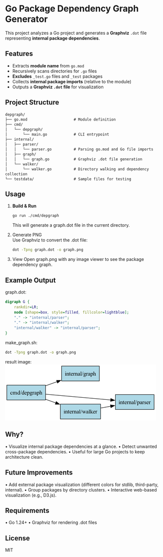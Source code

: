 # Go Package Dependency Graph Generator

This project analyzes a Go project and generates a **Graphviz** `.dot` file representing **internal package dependencies**.

## Features
- Extracts **module name** from `go.mod`
- Recursively scans directories for `.go` files
- **Excludes** `_test.go` files and `_test` packages
- Collects **internal package imports** (relative to the module)
- Outputs a **Graphviz `.dot` file** for visualization

## Project Structure

```plaintext
depgraph/
├── go.mod                     # Module definition
├── cmd/
│   └── depgraph/
│       └── main.go            # CLI entrypoint
├── internal/
│   ├── parser/
│   │   └── parser.go          # Parsing go.mod and Go file imports
│   ├── graph/
│   │   └── graph.go           # Graphviz .dot file generation
│   └── walker/
│       └── walker.go          # Directory walking and dependency collection
└── testdata/                  # Sample files for testing
```

## Usage
1. **Build & Run**
   ```bash
   go run ./cmd/depgraph
   ```
   This will generate a graph.dot file in the current directory.

2.	Generate PNG  
Use Graphviz to convert the .dot file:

    ```bash
    dot -Tpng graph.dot -o graph.png
    ```

3.	View
    Open graph.png with any image viewer to see the package dependency graph.

## Example Output
graph.dot:

```dot
digraph G {
    rankdir=LR;
    node [shape=box, style=filled, fillcolor=lightblue];
    "." -> "internal/parser";
    "." -> "internal/walker";
    "internal/walker" -> "internal/parser";
}
```
make_graph.sh:

```bash
dot -Tpng graph.dot -o graph.png 
```

result image:  
![Dependency Graph](graph.png)

## Why?
•	Visualize internal package dependencies at a glance.
•	Detect unwanted cross-package dependencies.
•	Useful for large Go projects to keep architecture clean.

## Future Improvements
•	Add external package visualization (different colors for stdlib, third-party, internal).
•	Group packages by directory clusters.
•	Interactive web-based visualization (e.g., D3.js).

## Requirements
•	Go 1.24+
•	Graphviz for rendering .dot files

## License

MIT
